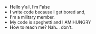- Hello y'all, I’m False
- I write code because I get bored and,
- I'm a military member.
- My code is speghetti and I AM HUNGRY
- How to reach me? Nah... don't. 

